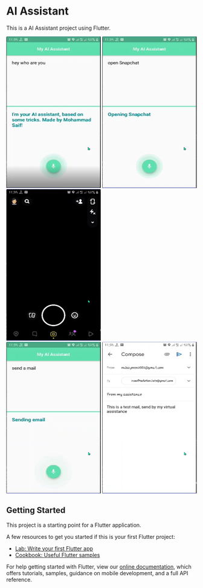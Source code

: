 # AI Assistant

This is a AI Assistant project using Flutter.


<img src="screenshot/Screenshot_6.png" width=250, height=400>  <img src="screenshot/Screenshot_8.png" width=250, height=400>  <img src="screenshot/Screenshot_9.png" width=250, height=400> <br><img src="screenshot/Screenshot_10.png" width=250, height=400>  <img src="screenshot/Screenshot_11.png" width=250, height=400>
## Getting Started

This project is a starting point for a Flutter application.

A few resources to get you started if this is your first Flutter project:

- [Lab: Write your first Flutter app](https://flutter.dev/docs/get-started/codelab)
- [Cookbook: Useful Flutter samples](https://flutter.dev/docs/cookbook)

For help getting started with Flutter, view our
[online documentation](https://flutter.dev/docs), which offers tutorials,
samples, guidance on mobile development, and a full API reference.
